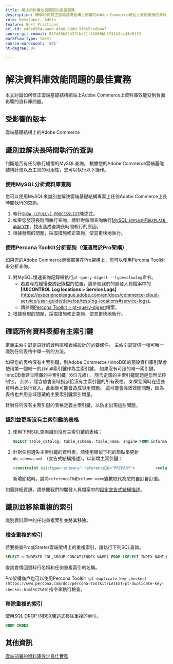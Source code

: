 ```yaml
---
title: 解決資料庫效能問題的最佳實務
description: 瞭解如何修正雲端基礎結構上部署的Adobe Commerce網站上效能緩慢的資料庫問題。
role: Developer, Admin
feature: Best Practices
exl-id: e40e0564-a4eb-43a8-89dd-9f6c5cedb4a7
source-git-commit: 987d65b52437fbd21f41600bb5741b3cc43d01f3
workflow-type: tm+mt
source-wordcount: '541'
ht-degree: 0%

---
```


<!--Consider moving this topic to the Maintenance section-->

# 解決資料庫效能問題的最佳實務

本文討論如何修正雲端基礎結構網站上Adobe Commerce上資料庫效能受到負面影響的資料庫問題。

## 受影響的版本

雲端基礎結構上的Adobe Commerce

## 識別並解決長時間執行的查詢

判斷是否有任何執行緩慢的MySQL查詢。 根據您的Adobe Commerce雲端基礎結構計畫以及工具的可用性，您可以執行以下操作。

### 使用MySQL分析資料庫查詢

您可以使用MySQL來識別並解決雲端基礎結構專案上任何Adobe Commerce上長時間執行的查詢。

1. 執行[`SHOW \[FULL\] PROCESSLIST`](https://dev.mysql.com/doc/refman/8.0/en/show-processlist.html)陳述式。
1. 如果您發現長時間執行查詢，請針對每個查詢執行[MySQL `EXPLAIN`和`EXPLAIN ANALYZE`](https://mysqlserverteam.com/mysql-explain-analyze/)，找出造成查詢長時間執行的原因。
1. 根據發現的問題，採取措施修正查詢，使其更快地執行。

### 使用Percona Toolkit分析查詢（僅適用於Pro架構）

如果您的Adobe Commerce專案部署在Pro架構上，您可以使用Percona Toolkit來分析查詢。

1. 對MySQL慢速查詢記錄檔執行`pt-query-digest --type=slowlog`命令。
   * 若要尋找緩慢查詢記錄檔的位置，請參閱我們的開發人員檔案中的&#x200B;**[!UICONTROL Log locations > Service Logs]**(https://experienceleague.adobe.com/en/docs/commerce-cloud-service/user-guide/develop/test/log-locations#service-logs)。
   * 請參閱[Percona Toolkit > pt-query-digest](https://www.percona.com/doc/percona-toolkit/LATEST/pt-query-digest.html#pt-query-digest)檔案。
1. 根據發現的問題，採取措施修正查詢，使其更快地執行。

## 確認所有資料表都有主索引鍵

定義主索引鍵是良好的資料庫和表格設計的必要條件。 主索引鍵提供一種可唯一識別任何表格中單一列的方法。

如果您的表格沒有主索引鍵，則Adobe Commerce (InnoDB)的預設資料庫引擎會使用第一個唯一的非null索引鍵作為主索引鍵。 如果沒有可用的唯一索引鍵，InnoDB會建立隱藏的主索引鍵（6位元組）。 隱含定義的主索引鍵問題是您無法控制它。 此外，隱含值會全域指派給沒有主索引鍵的所有表格。 如果您同時在這些資料表上執行寫入，此組態可能會造成爭用問題。 這可能會導致效能問題，因為表格也共用全域隱藏的主要索引鍵索引增量。

針對任何沒有主索引鍵的表格定義主索引鍵，以防止出現這些問題。

### 識別並更新沒有主索引鍵的表格

1. 使用下列SQL查詢識別沒有主索引鍵的表格：

   ```sql
   SELECT table_catalog, table_schema, table_name, engine FROM information_schema.tables        WHERE (table_catalog, table_schema, table_name) NOT IN (SELECT table_catalog, table_schema, table_name FROM information_schema.table_constraints  WHERE constraint_type = 'PRIMARY KEY') AND table_schema NOT IN ('information_schema', 'pg_catalog');    
   ```

1. 針對任何遺失主索引鍵的資料表，請使用類似下列的節點來更新`db_schema.xml` （宣告式結構描述），以新增主索引鍵：

   ```html
   <constraint xsi:type="primary" referenceId="PRIMARY">         <column name="id_column"/>     </constraint>    
   ```

   新增節點時，請將`referenceID`和`column name`變數取代為您的自訂自訂值。

如需詳細資訊，請參閱我們的開發人員檔案中的[設定宣告式結構描述](https://developer.adobe.com/commerce/php/development/components/declarative-schema/configuration/)。

## 識別並移除重複的索引

識別資料庫中的任何重複索引並將其移除。

### 檢查重複的索引

若要檢查Pro或Starter雲端架構上的重複索引，請執行下列SQL查詢。

```sql
SELECT s.INDEXED_COL,GROUP_CONCAT(INDEX_NAME) FROM (SELECT INDEX_NAME,GROUP_CONCAT(CONCAT(TABLE_NAME,'.',COLUMN_NAME) ORDER BY CONCAT(SEQ_IN_INDEX,COLUMN_NAME)) 'INDEXED_COL' FROM INFORMATION_SCHEMA.STATISTICS WHERE TABLE_SCHEMA = 'db?' GROUP BY INDEX_NAME)as s GROUP BY INDEXED_COL HAVING COUNT(1)>1
```

查詢會傳回資料行名稱和任何重複索引的名稱。

Pro架構商戶也可以使用Percona Toolkit `[pt-duplicate-key checker](https://www.percona.com/doc/percona-toolkit/LATEST/pt-duplicate-key-checker.html%C2%A0)`指令來執行檢查。

### 移除重複的索引

使用SQL [DROP INDEX陳述式](https://dev.mysql.com/doc/refman/8.0/en/drop-index.html)移除重複的索引。

```SQL
DROP INDEX
```

## 其他資訊

[雲端部署的資料庫設定最佳實務](../planning/database-on-cloud.md)
